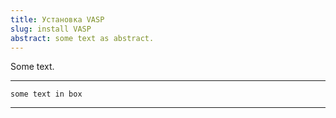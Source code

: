 ```yaml
---
title: Установка VASP
slug: install VASP
abstract: some text as abstract.
---
```


Some text.



---
```
some text in box
```
---
    
